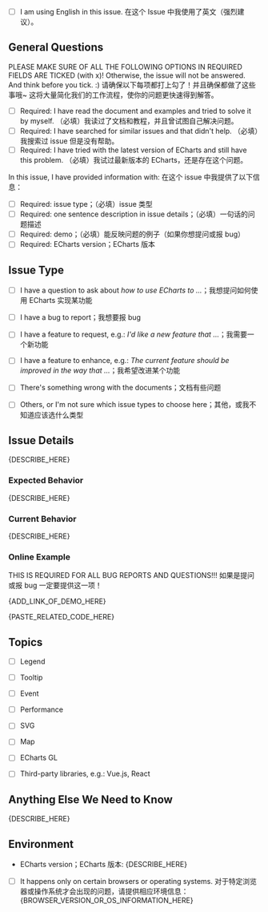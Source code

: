 <!--
Thanks for choosing ECharts!
感谢使用 ECharts！

It's highly recommended to use English in issues, to help others having the same problem in the future.
加入 Apache 开源基金会后，我们有了更多国外的用户。为了方便社区用户，强烈建议在 issue 中使用英文。

Please check the following questions to let our bot help.
请回答以下问题，以帮助我们的机器人维护 issue。

To check the option, add x in [ ], e.g.: [x] I am ...
勾选的方式：在 [ ] 中加入 x，变成：[x] I am ... 的形式。
-->

- [ ] I am using English in this issue. 在这个 Issue 中我使用了英文（强烈建议）。


## General Questions

<!-- BEGINNING OF REQUIRED FIELDS 必填项开始 -->


PLEASE MAKE SURE OF ALL THE FOLLOWING OPTIONS IN REQUIRED FIELDS ARE TICKED (with x)!
Otherwise, the issue will not be answered.
And think before you tick. :)
请确保以下每项都打上勾了！并且确保都做了这些事哦~ 这将大量简化我们的工作流程，使你的问题更快速得到解答。

- [ ] Required: I have read the document and examples and tried to solve it by myself. （必填）我读过了文档和教程，并且曾试图自己解决问题。
- [ ] Required: I have searched for similar issues and that didn't help. （必填）我搜索过 issue 但是没有帮助。
- [ ] Required: I have tried with the latest version of ECharts and still have this problem. （必填）我试过最新版本的 ECharts，还是存在这个问题。

In this issue, I have provided information with: 在这个 issue 中我提供了以下信息：
- [ ] Required: issue type；（必填）issue 类型
- [ ] Required: one sentence description in issue details；（必填）一句话的问题描述
- [ ] Required: demo；（必填）能反映问题的例子（如果你想提问或报 bug）
- [ ] Required: ECharts version；ECharts 版本

<!-- END OF REQUIRED FIELDS 必填项结束 -->





## Issue Type

<!-- Add `x` for the ones that is true with you, e.g.: [x] I have ... -->

- [ ] I have a question to ask about *how to use ECharts to ...*；我想提问如何使用 ECharts 实现某功能
- [ ] I have a bug to report；我想要报 bug
- [ ] I have a feature to request, e.g.: *I'd like a new feature that ...*；我需要一个新功能
- [ ] I have a feature to enhance, e.g.: *The current feature should be improved in the way that ...*；我希望改进某个功能
- [ ] There's something wrong with the documents；文档有些问题
- [ ] Others, or I'm not sure which issue types to choose here；其他，或我不知道应该选什么类型


## Issue Details

<!-- Use one sentence to describe what you want and what's wrong. 一句话描述问题。 -->

{DESCRIBE_HERE}


### Expected Behavior

<!-- Add screenshots to demo if necessary. 期望的效果。 -->

{DESCRIBE_HERE}


### Current Behavior

<!-- Add screenshots to demo if necessary. Otherwise, replace the following line with N/A. 现在的效果。 -->

{DESCRIBE_HERE}


### Online Example

<!-- Please use jsfiddle.net or gallery.echartsjs.com to provide a simplest demo to show the problem. And do not upload zip demos. 请使用 gallery.echartsjs.com 提供最简单可运行的代码，请不要上传 zip 文件。 -->
THIS IS REQUIRED FOR ALL BUG REPORTS AND QUESTIONS!!! 如果是提问或报 bug 一定要提供这一项！

{ADD_LINK_OF_DEMO_HERE}

<!-- Please make your demo as simple as possible to help locate the problem. And paste only necessary part of code here. 提供必要的代码，不要全部粘贴。 -->

{PASTE_RELATED_CODE_HERE}


## Topics

<!-- Check those topics that are related. 选择相关主题。 -->
- [ ] Legend
- [ ] Tooltip
- [ ] Event
- [ ] Performance
- [ ] SVG
- [ ] Map
- [ ] ECharts GL
- [ ] Third-party libraries, e.g.: Vue.js, React


## Anything Else We Need to Know

<!-- You may reference other issues here. Otherwise, replace the following line with N/A.  其他我们需要知道的东西，比如引用其他 issue。 -->

{DESCRIBE_HERE}


## Environment

- ECharts version；ECharts 版本: {DESCRIBE_HERE}

- [ ] It happens only on certain browsers or operating systems. 对于特定浏览器或操作系统才会出现的问题，请提供相应环境信息：{BROWSER_VERSION_OR_OS_INFORMATION_HERE}
